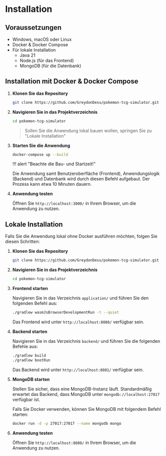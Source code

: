 # Installation

## Voraussetzungen

- Windows, macOS oder Linux
- Docker & Docker Compose
- Für lokale Installation
    - Java 21
    - Node.js (für das Frontend)
    - MongoDB (für die Datenbank)

## Installation mit Docker & Docker Compose

1. **Klonen Sie das Repository**

    ```sh
    git clone https://github.com/GreydonDesu/pokemon-tcg-simulator.git
    ```

2. **Navigieren Sie in das Projektverzeichnis**

    ```sh
    cd pokemon-tcg-simulator
    ```

    > Sollen Sie die Anwendung lokal bauen wollen, springen Sie zu "Lokale Installation"

3. **Starten Sie die Anwendung**

    ```sh
    docker-compose up --build
    ```

    !!! alert "Beachte die Bau- und Startzeit!"

    Die Anwendung samt Benutzeroberfläche (Frontend), Anwendungslogik (Backend) und Datenbank wird durch diesen Befehl aufgebaut. Der Prozess kann etwa 10 Minuten dauern.

4. **Anwendung testen**

    Öffnen Sie `http://localhost:3000/` in Ihrem Browser, um die Anwendung zu nutzen.

## Lokale Installation

Falls Sie die Anwendung lokal ohne Docker ausführen möchten, folgen Sie diesen Schritten:

1. **Klonen Sie das Repository**

    ```sh
    git clone https://github.com/GreydonDesu/pokemon-tcg-simulator.git
    ```

2. **Navigieren Sie in das Projektverzeichnis**

    ```sh
    cd pokemon-tcg-simulator
    ```

3. **Frontend starten**

    Navigieren Sie in das Verzeichnis `application/` und führen Sie den folgenden Befehl aus:

    ```sh
    ./gradlew wasmJsBrowserDevelopmentRun -t --quiet
    ```

    Das Frontend wird unter `http://localhost:8080/` verfügbar sein.

4. **Backend starten**

    Navigieren Sie in das Verzeichnis `backend/` und führen Sie die folgenden Befehle aus:

    ```sh
    ./gradlew build
    ./gradlew bootRun
    ```

    Das Backend wird unter `http://localhost:8081/` verfügbar sein.

5. **MongoDB starten**

    Stellen Sie sicher, dass eine MongoDB-Instanz läuft. Standardmäßig erwartet das Backend, dass MongoDB unter `mongodb://localhost:27017` verfügbar ist.

    Falls Sie Docker verwenden, können Sie MongoDB mit folgendem Befehl starten:

    ```sh
    docker run -d -p 27017:27017 --name mongodb mongo
    ```

6. **Anwendung testen**

    Öffnen Sie `http://localhost:8080/` in Ihrem Browser, um die Anwendung zu nutzen.
